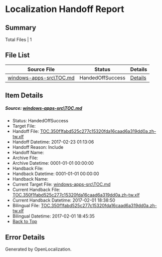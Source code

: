 # <a name='report-top'></a> Localization Handoff Report

## Summary
 Total Files | 1

## File List
 Source File | Status | Details 
 ----------- | ------ | ------- 
 [windows-apps-src\TOC.md](https://cpubwin.visualstudio.com/windows-uwp/_git/windows-uwp/commit/bc68f328daaf7a79116f21abe5540924622b7916?path=windows-apps-src%2FTOC.md&_a=contents) | HandedOffSuccess | [Details](#012ccd40898cd65cad0a0752c17977e3635095d97825)

## Item Details
##### <a name='012ccd40898cd65cad0a0752c17977e3635095d97825'></a> Source: [windows-apps-src\TOC.md](https://cpubwin.visualstudio.com/windows-uwp/_git/windows-uwp/commit/bc68f328daaf7a79116f21abe5540924622b7916?path=windows-apps-src%2FTOC.md&_a=contents)
* Status: HandedOffSuccess
* Target File: 
* Handoff File: [TOC.350f1fabd525c277c15320fda16caad6a319dd0a.zh-tw.xlf](https://cpubwin.visualstudio.com/windows-uwp/_git/WDCLib.handoff/commit/c4d5fb27dc15ac08d5e9515d2fd23c23a92a408a?path=ol-handoff%2Fcpubwin%2Fwindows-uwp.zh-tw%2Fmaster%2FTOC.350f1fabd525c277c15320fda16caad6a319dd0a.zh-tw.xlf&_a=contents)
* Handoff Datetime: 2017-02-23 01:13:06
* Handoff Reason: Include
* Handoff Name: 
* Archive File: 
* Archive Datetime: 0001-01-01 00:00:00
* Handback File: 
* Handback Datetime: 0001-01-01 00:00:00
* Handback Name: 
* Current Target File: [windows-apps-src\TOC.md](https://cpubwin.visualstudio.com/windows-uwp/_git/windows-uwp.zh-tw/commit/087b86fce1c3ddccfe5bc3b540353e6cffe5bc18?path=windows-apps-src%2FTOC.md&_a=contents)
* Current Handback File: [TOC.350f1fabd525c277c15320fda16caad6a319dd0a.zh-tw.xlf](https://cpubwin.visualstudio.com/windows-uwp/_git/WDCLib.handback/commit/56daa986b7393511e1969177fa46ad0d4900623e?path=ol-handback%2Fcpubwin%2Fwindows-uwp.zh-tw%2Fmaster%2FTOC.350f1fabd525c277c15320fda16caad6a319dd0a.zh-tw.xlf&_a=contents)
* Current Handback Datetime: 2017-02-01 18:38:50
* Bilingual File: [TOC.350f1fabd525c277c15320fda16caad6a319dd0a.zh-tw.xlf](https://cpubwin.visualstudio.com/windows-uwp/_git/WDCLib.handback/commit/56daa986b7393511e1969177fa46ad0d4900623e?path=ol-handback%2Fcpubwin%2Fwindows-uwp.zh-tw%2Fmaster%2FTOC.350f1fabd525c277c15320fda16caad6a319dd0a.zh-tw.xlf&_a=contents)
* Bilingual Datetime: 2017-02-01 18:45:35
* [Back to Top](#report-top)


## Error Details

Generated by OpenLocalization.
